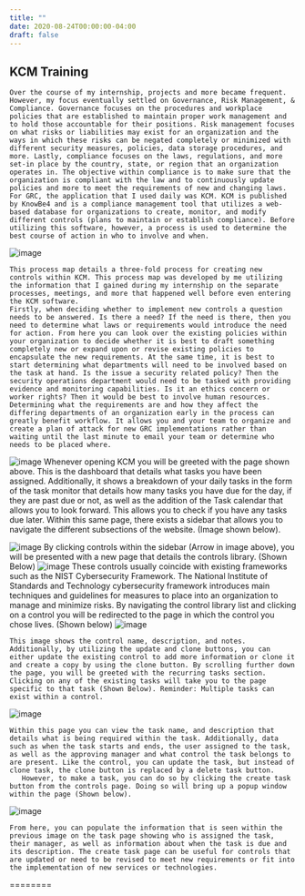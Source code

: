 ```yaml
---
title: ""
date: 2020-08-24T00:00:00-04:00
draft: false
---
```

## KCM Training

	Over the course of my internship, projects and more became frequent. However, my focus eventually settled on Governance, Risk Management, & Compliance. Governance focuses on the procedures and workplace policies that are established to maintain proper work management and to hold those accountable for their positions. Risk management focuses on what risks or liabilities may exist for an organization and the ways in which these risks can be negated completely or minimized with different security measures, policies, data storage procedures, and more. Lastly, compliance focuses on the laws, regulations, and more set-in place by the country, state, or region that an organization operates in. The objective within compliance is to make sure that the organization is compliant with the law and to continuously update policies and more to meet the requirements of new and changing laws.
	For GRC, the application that I used daily was KCM. KCM is published by KnowBe4 and is a compliance management tool that utilizes a web-based database for organizations to create, monitor, and modify different controls (plans to maintain or establish compliance). Before utilizing this software, however, a process is used to determine the best course of action in who to involve and when.

![image](https://cpaboutme.netlify.app/ICT696-1.png)

	This process map details a three-fold process for creating new controls within KCM. This process map was developed by me utilizing the information that I gained during my internship on the separate processes, meetings, and more that happened well before even entering the KCM software.
	Firstly, when deciding whether to implement new controls a question needs to be answered. Is there a need? If the need is there, then you need to determine what laws or requirements would introduce the need for action. From here you can look over the existing policies within your organization to decide whether it is best to draft something completely new or expand upon or revise existing policies to encapsulate the new requirements. At the same time, it is best to start determining what departments will need to be involved based on the task at hand. Is the issue a security related policy? Then the security operations department would need to be tasked with providing evidence and monitoring capabilities. Is it an ethics concern or worker rights? Then it would be best to involve human resources. Determining what the requirements are and how they affect the differing departments of an organization early in the process can greatly benefit workflow. It allows you and your team to organize and create a plan of attack for new GRC implementations rather than waiting until the last minute to email your team or determine who needs to be placed where.

![image](https://cpaboutme.netlify.app/ICT696-2.jpg)
	Whenever opening KCM you will be greeted with the page shown above. This is the dashboard that details what tasks you have been assigned. Additionally, it shows a breakdown of your daily tasks in the form of the task monitor that details how many tasks you have due for the day, if they are past due or not, as well as the addition of the Task calendar that allows you to look forward. This allows you to check if you have any tasks due later. 
Within this same page, there exists a sidebar that allows you to navigate the different subsections of the website. (Image shown below).

![image](https://cpaboutme.netlify.app/ICT696-3.jpg)
	By clicking controls within the sidebar (Arrow in image above), you will be presented with a new page that details the controls library. (Shown Below)
![image](https://cpaboutme.netlify.app/ICT696-4.jpg)
	These controls usually coincide with existing frameworks such as the NIST Cybersecurity Framework. The National Institute of Standards and Technology cybersecurity framework introduces main techniques and guidelines for measures to place into an organization to manage and minimize risks. 
By navigating the control library list and clicking on a control you will be redirected to the page in which the control you chose lives. (Shown below)
![image](https://cpaboutme.netlify.app/ICT696-5.jpg)

	This image shows the control name, description, and notes. Additionally, by utilizing the update and clone buttons, you can either update the existing control to add more information or clone it and create a copy by using the clone button. By scrolling further down the page, you will be greeted with the recurring tasks section. Clicking on any of the existing tasks will take you to the page specific to that task (Shown Below). Reminder: Multiple tasks can exist within a control.
![image](https://cpaboutme.netlify.app/ICT696-6.jpg)

	Within this page you can view the task name, and description that details what is being required within the task. Additionally, data such as when the task starts and ends, the user assigned to the task, as well as the approving manager and what control the task belongs to are present. Like the control, you can update the task, but instead of clone task, the clone button is replaced by a delete task button. 
       However, to make a task, you can do so by clicking the create task button from the controls page. Doing so will bring up a popup window within the page (Shown below). 
![image](https://cpaboutme.netlify.app/ICT696-7.jpg)

	From here, you can populate the information that is seen within the previous image on the task page showing who is assigned the task, their manager, as well as information about when the task is due and its description. The create task page can be useful for controls that are updated or need to be revised to meet new requirements or fit into the implementation of new services or technologies. 



========
